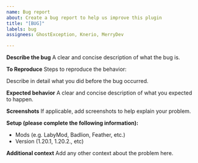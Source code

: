 ```yaml
---
name: Bug report
about: Create a bug report to help us improve this plugin
title: "[BUG]"
labels: bug
assignees: GhostException, Knerio, MerryDev

---
```


**Describe the bug**
A clear and concise description of what the bug is.

**To Reproduce**
Steps to reproduce the behavior:

Describe in detail what you did before the bug occurred.

**Expected behavior**
A clear and concise description of what you expected to happen.

**Screenshots**
If applicable, add screenshots to help explain your problem.

**Setup (please complete the following information):**
- Mods (e.g. LabyMod, Badlion, Feather, etc.) 
- Version (1.20.1, 1.20.2., etc)   

**Additional context**
Add any other context about the problem here.
